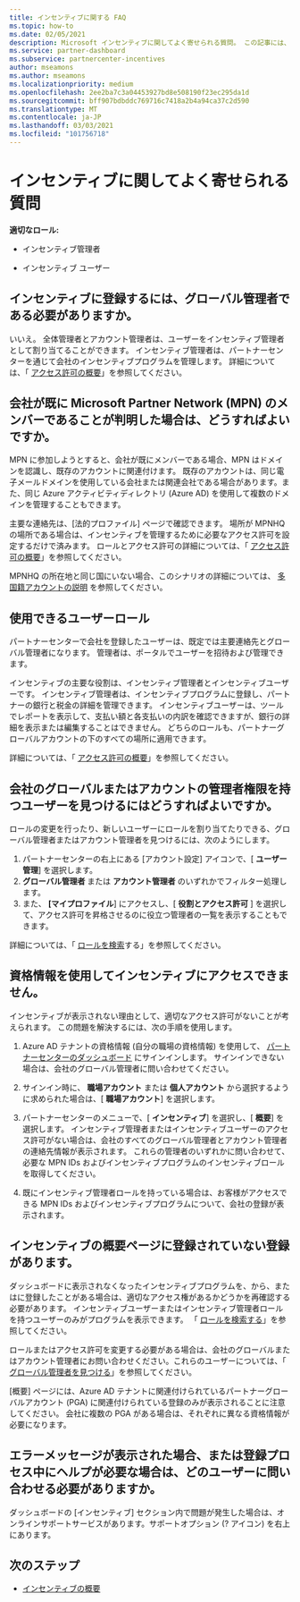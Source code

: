 ```yaml
---
title: インセンティブに関する FAQ
ms.topic: how-to
ms.date: 02/05/2021
description: Microsoft インセンティブに関してよく寄せられる質問。 この記事には、ユーザーロール、登録方法、またはエラーメッセージの処理方法に関する質問が含まれています。
ms.service: partner-dashboard
ms.subservice: partnercenter-incentives
author: mseamons
ms.author: mseamons
ms.localizationpriority: medium
ms.openlocfilehash: 2ee2ba7c3a04453927bd8e508190f23ec295da1d
ms.sourcegitcommit: bff907bdbddc769716c7418a2b4a94ca37c2d590
ms.translationtype: MT
ms.contentlocale: ja-JP
ms.lasthandoff: 03/03/2021
ms.locfileid: "101756718"
---
```

# <a name="frequently-asked-questions-on-incentives"></a>インセンティブに関してよく寄せられる質問

**適切なロール:**

- インセンティブ管理者

- インセンティブ ユーザー

## <a name="do-i-need-to-be-the-global-admin-to-enroll-in-incentives"></a>インセンティブに登録するには、グローバル管理者である必要がありますか。

いいえ。 全体管理者とアカウント管理者は、ユーザーをインセンティブ管理者として割り当てることができます。 インセンティブ管理者は、パートナーセンターを通じて会社のインセンティブプログラムを管理します。 詳細については、「 [アクセス許可の概要](permissions-overview.md)」を参照してください。

## <a name="what-do-i-need-to-do-if-i-find-my-company-is-already-a-member-of-the-microsoft-partner-network-mpn"></a>会社が既に Microsoft Partner Network (MPN) のメンバーであることが判明した場合は、どうすればよいですか。

MPN に参加しようとすると、会社が既にメンバーである場合、MPN はドメインを認識し、既存のアカウントに関連付けます。 既存のアカウントは、同じ電子メールドメインを使用している会社または関連会社である場合があります。また、同じ Azure アクティビティディレクトリ (Azure AD) を使用して複数のドメインを管理することもできます。

主要な連絡先は、[法的プロファイル] ページで確認できます。 場所が MPNHQ の場所である場合は、インセンティブを管理するために必要なアクセス許可を設定するだけで済みます。 ロールとアクセス許可の詳細については、「 [アクセス許可の概要](permissions-overview.md)」を参照してください。

MPNHQ の所在地と同じ国にいない場合、このシナリオの詳細については、 [多国籍アカウントの説明](https://support.microsoft.com/help/4515619/special-considerations-for-multi-national-partners-joining-the-microso) を参照してください。

## <a name="what-user-roles-are-available"></a>使用できるユーザーロール

パートナーセンターで会社を登録したユーザーは、既定では主要連絡先とグローバル管理者になります。 管理者は、ポータルでユーザーを招待および管理できます。

インセンティブの主要な役割は、インセンティブ管理者とインセンティブユーザーです。 インセンティブ管理者は、インセンティブプログラムに登録し、パートナーの銀行と税金の詳細を管理できます。 インセンティブユーザーは、ツールでレポートを表示して、支払い額と各支払いの内訳を確認できますが、銀行の詳細を表示または編集することはできません。 どちらのロールも、パートナーグローバルアカウントの下のすべての場所に適用できます。

詳細については、「 [アクセス許可の概要](permissions-overview.md)」を参照してください。

## <a name="how-can-i-find-out-who-has-global-or-account-admin-rights-for-my-company"></a>会社のグローバルまたはアカウントの管理者権限を持つユーザーを見つけるにはどうすればよいですか。

ロールの変更を行ったり、新しいユーザーにロールを割り当てたりできる、グローバル管理者またはアカウント管理者を見つけるには、次のようにします。

1. パートナーセンターの右上にある [アカウント設定] アイコンで、[ **ユーザー管理**] を選択します。
2. **グローバル管理者** または **アカウント管理者** のいずれかでフィルター処理します。
3. また、 **[マイプロファイル**] にアクセスし、[ **役割とアクセス許可** ] を選択して、アクセス許可を昇格させるのに役立つ管理者の一覧を表示することもできます。
 
詳細については、「 [ロールを検索](find-your-role.md)する」を参照してください。  

## <a name="i-cant-access-incentives-using-my-credentials"></a>資格情報を使用してインセンティブにアクセスできません。

インセンティブが表示されない理由として、適切なアクセス許可がないことが考えられます。 この問題を解決するには、次の手順を使用します。

1. Azure AD テナントの資格情報 (自分の職場の資格情報) を使用して、 [パートナーセンターのダッシュボード](https://partner.microsoft.com/dashboard/) にサインインします。 サインインできない場合は、会社のグローバル管理者に問い合わせてください。

2. サインイン時に、 **職場アカウント** または **個人アカウント** から選択するように求められた場合は、[ **職場アカウント**] を選択します。

3. パートナーセンターのメニューで、[ **インセンティブ**] を選択し、[ **概要**] を選択します。 インセンティブ管理者またはインセンティブユーザーのアクセス許可がない場合は、会社のすべてのグローバル管理者とアカウント管理者の連絡先情報が表示されます。 これらの管理者のいずれかに問い合わせて、必要な MPN IDs およびインセンティブプログラムのインセンティブロールを取得してください。

4. 既にインセンティブ管理者ロールを持っている場合は、お客様がアクセスできる MPN IDs およびインセンティブプログラムについて、会社の登録が表示されます。

## <a name="some-enrollments-are-missing-from-the-incentives-overview-page"></a>インセンティブの概要ページに登録されていない登録があります。

ダッシュボードに表示されなくなったインセンティブプログラムを、から、またはに登録したことがある場合は、適切なアクセス権があるかどうかを再確認する必要があります。 インセンティブユーザーまたはインセンティブ管理者ロールを持つユーザーのみがプログラムを表示できます。 「 [ロールを検索する](./find-your-role.md)」を参照してください。

ロールまたはアクセス許可を変更する必要がある場合は、会社のグローバルまたはアカウント管理者にお問い合わせください。これらのユーザーについては、「 [グローバル管理者を見つける](./find-your-role.md#find-your-global-admin)」を参照してください。

[概要] ページには、Azure AD テナントに関連付けられているパートナーグローバルアカウント (PGA) に関連付けられている登録のみが表示されることに注意してください。 会社に複数の PGA がある場合は、それぞれに異なる資格情報が必要になります。

## <a name="who-should-i-contact-if-i-get-an-error-message-or-need-help-during-the-enrollment-process"></a>エラーメッセージが表示された場合、または登録プロセス中にヘルプが必要な場合は、どのユーザーに問い合わせる必要がありますか。

ダッシュボードの [インセンティブ] セクション内で問題が発生した場合は、オンラインサポートサービスがあります。サポートオプション (? アイコン) を右上にあります。

## <a name="next-steps"></a>次のステップ

- [インセンティブの概要](incentives-get-started-intro.md)